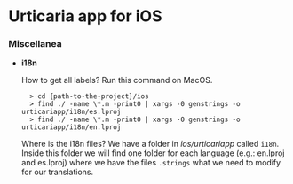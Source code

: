# Urticaria app for iOS

### Miscellanea 

- **i18n**
    
    How to get all labels? Run this command on MacOS.

        > cd {path-to-the-project}/ios
        > find ./ -name \*.m -print0 | xargs -0 genstrings -o urticariapp/i18n/es.lproj
        > find ./ -name \*.m -print0 | xargs -0 genstrings -o urticariapp/i18n/en.lproj

    Where is the i18n files? We have a folder in _ios/urticariapp_ called `i18n`. Inside this folder we will find one folder for each language (e.g.: en.lproj and es.lproj) where we have the files `.strings` what we need to modify for our translations.
    